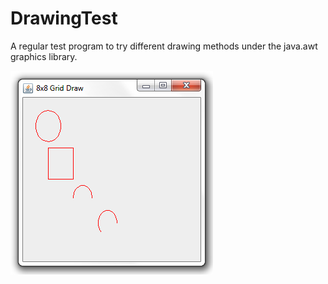 # DrawingTest

A regular test program to try different drawing methods under the java.awt graphics library.

<img src="../screenshots/gridedrae.png" />
